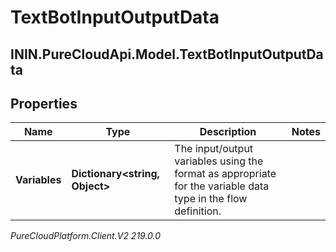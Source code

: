 # TextBotInputOutputData

## ININ.PureCloudApi.Model.TextBotInputOutputData

## Properties

|Name | Type | Description | Notes|
|------------ | ------------- | ------------- | -------------|
| **Variables** | **Dictionary&lt;string, Object&gt;** | The input/output variables using the format as appropriate for the variable data type in the flow definition. | |



_PureCloudPlatform.Client.V2 219.0.0_
